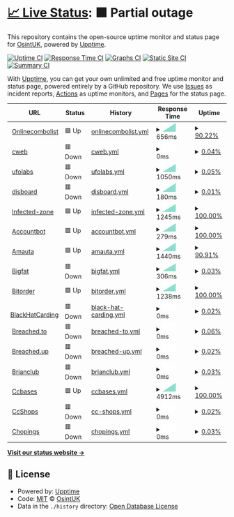 # [📈 Live Status](https://OsintUK.github.io/Up-or-Down): <!--live status--> **🟧 Partial outage**

This repository contains the open-source uptime monitor and status page for [OsintUK](https://OsintUK.github.io/Up-or-Down), powered by [Upptime](https://github.com/upptime/upptime).

[![Uptime CI](https://github.com/OsintUK/Up-or-Down/workflows/Uptime%20CI/badge.svg)](https://github.com/OsintUK/Up-or-Down/actions?query=workflow%3A%22Uptime+CI%22)
[![Response Time CI](https://github.com/OsintUK/Up-or-Down/workflows/Response%20Time%20CI/badge.svg)](https://github.com/OsintUK/Up-or-Down/actions?query=workflow%3A%22Response+Time+CI%22)
[![Graphs CI](https://github.com/OsintUK/Up-or-Down/workflows/Graphs%20CI/badge.svg)](https://github.com/OsintUK/Up-or-Down/actions?query=workflow%3A%22Graphs+CI%22)
[![Static Site CI](https://github.com/OsintUK/Up-or-Down/workflows/Static%20Site%20CI/badge.svg)](https://github.com/OsintUK/Up-or-Down/actions?query=workflow%3A%22Static+Site+CI%22)
[![Summary CI](https://github.com/OsintUK/Up-or-Down/workflows/Summary%20CI/badge.svg)](https://github.com/OsintUK/Up-or-Down/actions?query=workflow%3A%22Summary+CI%22)

With [Upptime](https://upptime.js.org), you can get your own unlimited and free uptime monitor and status page, powered entirely by a GitHub repository. We use [Issues](https://github.com/OsintUK/Up-or-Down/issues) as incident reports, [Actions](https://github.com/OsintUK/Up-or-Down/actions) as uptime monitors, and [Pages](https://OsintUK.github.io/Up-or-Down) for the status page.

<!--start: status pages-->
<!-- This summary is generated by Upptime (https://github.com/upptime/upptime) -->
<!-- Do not edit this manually, your changes will be overwritten -->
<!-- prettier-ignore -->
| URL | Status | History | Response Time | Uptime |
| --- | ------ | ------- | ------------- | ------ |
| <img alt="" src="https://icons.duckduckgo.com/ip3/null.ico" height="13"> [Onlinecombolist](onlinecombilist.blogsport.com) | 🟩 Up | [onlinecombolist.yml](https://github.com/OsintUK/Up-or-Down/commits/HEAD/history/onlinecombolist.yml) | <details><summary><img alt="Response time graph" src="./graphs/onlinecombolist/response-time-week.png" height="20"> 656ms</summary><br><a href="https://OsintUK.github.io/Up-or-Down/history/onlinecombolist"><img alt="Response time 656" src="https://img.shields.io/endpoint?url=https%3A%2F%2Fraw.githubusercontent.com%2FOsintUK%2FUp-or-Down%2FHEAD%2Fapi%2Fonlinecombolist%2Fresponse-time.json"></a><br><a href="https://OsintUK.github.io/Up-or-Down/history/onlinecombolist"><img alt="24-hour response time 656" src="https://img.shields.io/endpoint?url=https%3A%2F%2Fraw.githubusercontent.com%2FOsintUK%2FUp-or-Down%2FHEAD%2Fapi%2Fonlinecombolist%2Fresponse-time-day.json"></a><br><a href="https://OsintUK.github.io/Up-or-Down/history/onlinecombolist"><img alt="7-day response time 656" src="https://img.shields.io/endpoint?url=https%3A%2F%2Fraw.githubusercontent.com%2FOsintUK%2FUp-or-Down%2FHEAD%2Fapi%2Fonlinecombolist%2Fresponse-time-week.json"></a><br><a href="https://OsintUK.github.io/Up-or-Down/history/onlinecombolist"><img alt="30-day response time 656" src="https://img.shields.io/endpoint?url=https%3A%2F%2Fraw.githubusercontent.com%2FOsintUK%2FUp-or-Down%2FHEAD%2Fapi%2Fonlinecombolist%2Fresponse-time-month.json"></a><br><a href="https://OsintUK.github.io/Up-or-Down/history/onlinecombolist"><img alt="1-year response time 656" src="https://img.shields.io/endpoint?url=https%3A%2F%2Fraw.githubusercontent.com%2FOsintUK%2FUp-or-Down%2FHEAD%2Fapi%2Fonlinecombolist%2Fresponse-time-year.json"></a></details> | <details><summary><a href="https://OsintUK.github.io/Up-or-Down/history/onlinecombolist">90.22%</a></summary><a href="https://OsintUK.github.io/Up-or-Down/history/onlinecombolist"><img alt="All-time uptime 90.22%" src="https://img.shields.io/endpoint?url=https%3A%2F%2Fraw.githubusercontent.com%2FOsintUK%2FUp-or-Down%2FHEAD%2Fapi%2Fonlinecombolist%2Fuptime.json"></a><br><a href="https://OsintUK.github.io/Up-or-Down/history/onlinecombolist"><img alt="24-hour uptime 90.22%" src="https://img.shields.io/endpoint?url=https%3A%2F%2Fraw.githubusercontent.com%2FOsintUK%2FUp-or-Down%2FHEAD%2Fapi%2Fonlinecombolist%2Fuptime-day.json"></a><br><a href="https://OsintUK.github.io/Up-or-Down/history/onlinecombolist"><img alt="7-day uptime 90.22%" src="https://img.shields.io/endpoint?url=https%3A%2F%2Fraw.githubusercontent.com%2FOsintUK%2FUp-or-Down%2FHEAD%2Fapi%2Fonlinecombolist%2Fuptime-week.json"></a><br><a href="https://OsintUK.github.io/Up-or-Down/history/onlinecombolist"><img alt="30-day uptime 90.22%" src="https://img.shields.io/endpoint?url=https%3A%2F%2Fraw.githubusercontent.com%2FOsintUK%2FUp-or-Down%2FHEAD%2Fapi%2Fonlinecombolist%2Fuptime-month.json"></a><br><a href="https://OsintUK.github.io/Up-or-Down/history/onlinecombolist"><img alt="1-year uptime 90.22%" src="https://img.shields.io/endpoint?url=https%3A%2F%2Fraw.githubusercontent.com%2FOsintUK%2FUp-or-Down%2FHEAD%2Fapi%2Fonlinecombolist%2Fuptime-year.json"></a></details>
| <img alt="" src="https://icons.duckduckgo.com/ip3/null.ico" height="13"> [cweb](cweb.ws) | 🟥 Down | [cweb.yml](https://github.com/OsintUK/Up-or-Down/commits/HEAD/history/cweb.yml) | <details><summary><img alt="Response time graph" src="./graphs/cweb/response-time-week.png" height="20"> 0ms</summary><br><a href="https://OsintUK.github.io/Up-or-Down/history/cweb"><img alt="Response time 0" src="https://img.shields.io/endpoint?url=https%3A%2F%2Fraw.githubusercontent.com%2FOsintUK%2FUp-or-Down%2FHEAD%2Fapi%2Fcweb%2Fresponse-time.json"></a><br><a href="https://OsintUK.github.io/Up-or-Down/history/cweb"><img alt="24-hour response time 0" src="https://img.shields.io/endpoint?url=https%3A%2F%2Fraw.githubusercontent.com%2FOsintUK%2FUp-or-Down%2FHEAD%2Fapi%2Fcweb%2Fresponse-time-day.json"></a><br><a href="https://OsintUK.github.io/Up-or-Down/history/cweb"><img alt="7-day response time 0" src="https://img.shields.io/endpoint?url=https%3A%2F%2Fraw.githubusercontent.com%2FOsintUK%2FUp-or-Down%2FHEAD%2Fapi%2Fcweb%2Fresponse-time-week.json"></a><br><a href="https://OsintUK.github.io/Up-or-Down/history/cweb"><img alt="30-day response time 0" src="https://img.shields.io/endpoint?url=https%3A%2F%2Fraw.githubusercontent.com%2FOsintUK%2FUp-or-Down%2FHEAD%2Fapi%2Fcweb%2Fresponse-time-month.json"></a><br><a href="https://OsintUK.github.io/Up-or-Down/history/cweb"><img alt="1-year response time 0" src="https://img.shields.io/endpoint?url=https%3A%2F%2Fraw.githubusercontent.com%2FOsintUK%2FUp-or-Down%2FHEAD%2Fapi%2Fcweb%2Fresponse-time-year.json"></a></details> | <details><summary><a href="https://OsintUK.github.io/Up-or-Down/history/cweb">0.04%</a></summary><a href="https://OsintUK.github.io/Up-or-Down/history/cweb"><img alt="All-time uptime 0.04%" src="https://img.shields.io/endpoint?url=https%3A%2F%2Fraw.githubusercontent.com%2FOsintUK%2FUp-or-Down%2FHEAD%2Fapi%2Fcweb%2Fuptime.json"></a><br><a href="https://OsintUK.github.io/Up-or-Down/history/cweb"><img alt="24-hour uptime 0.04%" src="https://img.shields.io/endpoint?url=https%3A%2F%2Fraw.githubusercontent.com%2FOsintUK%2FUp-or-Down%2FHEAD%2Fapi%2Fcweb%2Fuptime-day.json"></a><br><a href="https://OsintUK.github.io/Up-or-Down/history/cweb"><img alt="7-day uptime 0.04%" src="https://img.shields.io/endpoint?url=https%3A%2F%2Fraw.githubusercontent.com%2FOsintUK%2FUp-or-Down%2FHEAD%2Fapi%2Fcweb%2Fuptime-week.json"></a><br><a href="https://OsintUK.github.io/Up-or-Down/history/cweb"><img alt="30-day uptime 0.04%" src="https://img.shields.io/endpoint?url=https%3A%2F%2Fraw.githubusercontent.com%2FOsintUK%2FUp-or-Down%2FHEAD%2Fapi%2Fcweb%2Fuptime-month.json"></a><br><a href="https://OsintUK.github.io/Up-or-Down/history/cweb"><img alt="1-year uptime 0.04%" src="https://img.shields.io/endpoint?url=https%3A%2F%2Fraw.githubusercontent.com%2FOsintUK%2FUp-or-Down%2FHEAD%2Fapi%2Fcweb%2Fuptime-year.json"></a></details>
| <img alt="" src="https://icons.duckduckgo.com/ip3/null.ico" height="13"> [ufolabs](ufolabs.ru) | 🟥 Down | [ufolabs.yml](https://github.com/OsintUK/Up-or-Down/commits/HEAD/history/ufolabs.yml) | <details><summary><img alt="Response time graph" src="./graphs/ufolabs/response-time-week.png" height="20"> 1050ms</summary><br><a href="https://OsintUK.github.io/Up-or-Down/history/ufolabs"><img alt="Response time 1050" src="https://img.shields.io/endpoint?url=https%3A%2F%2Fraw.githubusercontent.com%2FOsintUK%2FUp-or-Down%2FHEAD%2Fapi%2Fufolabs%2Fresponse-time.json"></a><br><a href="https://OsintUK.github.io/Up-or-Down/history/ufolabs"><img alt="24-hour response time 1050" src="https://img.shields.io/endpoint?url=https%3A%2F%2Fraw.githubusercontent.com%2FOsintUK%2FUp-or-Down%2FHEAD%2Fapi%2Fufolabs%2Fresponse-time-day.json"></a><br><a href="https://OsintUK.github.io/Up-or-Down/history/ufolabs"><img alt="7-day response time 1050" src="https://img.shields.io/endpoint?url=https%3A%2F%2Fraw.githubusercontent.com%2FOsintUK%2FUp-or-Down%2FHEAD%2Fapi%2Fufolabs%2Fresponse-time-week.json"></a><br><a href="https://OsintUK.github.io/Up-or-Down/history/ufolabs"><img alt="30-day response time 1050" src="https://img.shields.io/endpoint?url=https%3A%2F%2Fraw.githubusercontent.com%2FOsintUK%2FUp-or-Down%2FHEAD%2Fapi%2Fufolabs%2Fresponse-time-month.json"></a><br><a href="https://OsintUK.github.io/Up-or-Down/history/ufolabs"><img alt="1-year response time 1050" src="https://img.shields.io/endpoint?url=https%3A%2F%2Fraw.githubusercontent.com%2FOsintUK%2FUp-or-Down%2FHEAD%2Fapi%2Fufolabs%2Fresponse-time-year.json"></a></details> | <details><summary><a href="https://OsintUK.github.io/Up-or-Down/history/ufolabs">0.05%</a></summary><a href="https://OsintUK.github.io/Up-or-Down/history/ufolabs"><img alt="All-time uptime 0.05%" src="https://img.shields.io/endpoint?url=https%3A%2F%2Fraw.githubusercontent.com%2FOsintUK%2FUp-or-Down%2FHEAD%2Fapi%2Fufolabs%2Fuptime.json"></a><br><a href="https://OsintUK.github.io/Up-or-Down/history/ufolabs"><img alt="24-hour uptime 0.05%" src="https://img.shields.io/endpoint?url=https%3A%2F%2Fraw.githubusercontent.com%2FOsintUK%2FUp-or-Down%2FHEAD%2Fapi%2Fufolabs%2Fuptime-day.json"></a><br><a href="https://OsintUK.github.io/Up-or-Down/history/ufolabs"><img alt="7-day uptime 0.05%" src="https://img.shields.io/endpoint?url=https%3A%2F%2Fraw.githubusercontent.com%2FOsintUK%2FUp-or-Down%2FHEAD%2Fapi%2Fufolabs%2Fuptime-week.json"></a><br><a href="https://OsintUK.github.io/Up-or-Down/history/ufolabs"><img alt="30-day uptime 0.05%" src="https://img.shields.io/endpoint?url=https%3A%2F%2Fraw.githubusercontent.com%2FOsintUK%2FUp-or-Down%2FHEAD%2Fapi%2Fufolabs%2Fuptime-month.json"></a><br><a href="https://OsintUK.github.io/Up-or-Down/history/ufolabs"><img alt="1-year uptime 0.05%" src="https://img.shields.io/endpoint?url=https%3A%2F%2Fraw.githubusercontent.com%2FOsintUK%2FUp-or-Down%2FHEAD%2Fapi%2Fufolabs%2Fuptime-year.json"></a></details>
| <img alt="" src="https://icons.duckduckgo.com/ip3/null.ico" height="13"> [disboard](disboard.org) | 🟥 Down | [disboard.yml](https://github.com/OsintUK/Up-or-Down/commits/HEAD/history/disboard.yml) | <details><summary><img alt="Response time graph" src="./graphs/disboard/response-time-week.png" height="20"> 180ms</summary><br><a href="https://OsintUK.github.io/Up-or-Down/history/disboard"><img alt="Response time 180" src="https://img.shields.io/endpoint?url=https%3A%2F%2Fraw.githubusercontent.com%2FOsintUK%2FUp-or-Down%2FHEAD%2Fapi%2Fdisboard%2Fresponse-time.json"></a><br><a href="https://OsintUK.github.io/Up-or-Down/history/disboard"><img alt="24-hour response time 180" src="https://img.shields.io/endpoint?url=https%3A%2F%2Fraw.githubusercontent.com%2FOsintUK%2FUp-or-Down%2FHEAD%2Fapi%2Fdisboard%2Fresponse-time-day.json"></a><br><a href="https://OsintUK.github.io/Up-or-Down/history/disboard"><img alt="7-day response time 180" src="https://img.shields.io/endpoint?url=https%3A%2F%2Fraw.githubusercontent.com%2FOsintUK%2FUp-or-Down%2FHEAD%2Fapi%2Fdisboard%2Fresponse-time-week.json"></a><br><a href="https://OsintUK.github.io/Up-or-Down/history/disboard"><img alt="30-day response time 180" src="https://img.shields.io/endpoint?url=https%3A%2F%2Fraw.githubusercontent.com%2FOsintUK%2FUp-or-Down%2FHEAD%2Fapi%2Fdisboard%2Fresponse-time-month.json"></a><br><a href="https://OsintUK.github.io/Up-or-Down/history/disboard"><img alt="1-year response time 180" src="https://img.shields.io/endpoint?url=https%3A%2F%2Fraw.githubusercontent.com%2FOsintUK%2FUp-or-Down%2FHEAD%2Fapi%2Fdisboard%2Fresponse-time-year.json"></a></details> | <details><summary><a href="https://OsintUK.github.io/Up-or-Down/history/disboard">0.01%</a></summary><a href="https://OsintUK.github.io/Up-or-Down/history/disboard"><img alt="All-time uptime 0.01%" src="https://img.shields.io/endpoint?url=https%3A%2F%2Fraw.githubusercontent.com%2FOsintUK%2FUp-or-Down%2FHEAD%2Fapi%2Fdisboard%2Fuptime.json"></a><br><a href="https://OsintUK.github.io/Up-or-Down/history/disboard"><img alt="24-hour uptime 0.01%" src="https://img.shields.io/endpoint?url=https%3A%2F%2Fraw.githubusercontent.com%2FOsintUK%2FUp-or-Down%2FHEAD%2Fapi%2Fdisboard%2Fuptime-day.json"></a><br><a href="https://OsintUK.github.io/Up-or-Down/history/disboard"><img alt="7-day uptime 0.01%" src="https://img.shields.io/endpoint?url=https%3A%2F%2Fraw.githubusercontent.com%2FOsintUK%2FUp-or-Down%2FHEAD%2Fapi%2Fdisboard%2Fuptime-week.json"></a><br><a href="https://OsintUK.github.io/Up-or-Down/history/disboard"><img alt="30-day uptime 0.01%" src="https://img.shields.io/endpoint?url=https%3A%2F%2Fraw.githubusercontent.com%2FOsintUK%2FUp-or-Down%2FHEAD%2Fapi%2Fdisboard%2Fuptime-month.json"></a><br><a href="https://OsintUK.github.io/Up-or-Down/history/disboard"><img alt="1-year uptime 0.01%" src="https://img.shields.io/endpoint?url=https%3A%2F%2Fraw.githubusercontent.com%2FOsintUK%2FUp-or-Down%2FHEAD%2Fapi%2Fdisboard%2Fuptime-year.json"></a></details>
| <img alt="" src="https://icons.duckduckgo.com/ip3/null.ico" height="13"> [Infected-zone](infected-zone.com) | 🟩 Up | [infected-zone.yml](https://github.com/OsintUK/Up-or-Down/commits/HEAD/history/infected-zone.yml) | <details><summary><img alt="Response time graph" src="./graphs/infected-zone/response-time-week.png" height="20"> 1245ms</summary><br><a href="https://OsintUK.github.io/Up-or-Down/history/infected-zone"><img alt="Response time 1245" src="https://img.shields.io/endpoint?url=https%3A%2F%2Fraw.githubusercontent.com%2FOsintUK%2FUp-or-Down%2FHEAD%2Fapi%2Finfected-zone%2Fresponse-time.json"></a><br><a href="https://OsintUK.github.io/Up-or-Down/history/infected-zone"><img alt="24-hour response time 1245" src="https://img.shields.io/endpoint?url=https%3A%2F%2Fraw.githubusercontent.com%2FOsintUK%2FUp-or-Down%2FHEAD%2Fapi%2Finfected-zone%2Fresponse-time-day.json"></a><br><a href="https://OsintUK.github.io/Up-or-Down/history/infected-zone"><img alt="7-day response time 1245" src="https://img.shields.io/endpoint?url=https%3A%2F%2Fraw.githubusercontent.com%2FOsintUK%2FUp-or-Down%2FHEAD%2Fapi%2Finfected-zone%2Fresponse-time-week.json"></a><br><a href="https://OsintUK.github.io/Up-or-Down/history/infected-zone"><img alt="30-day response time 1245" src="https://img.shields.io/endpoint?url=https%3A%2F%2Fraw.githubusercontent.com%2FOsintUK%2FUp-or-Down%2FHEAD%2Fapi%2Finfected-zone%2Fresponse-time-month.json"></a><br><a href="https://OsintUK.github.io/Up-or-Down/history/infected-zone"><img alt="1-year response time 1245" src="https://img.shields.io/endpoint?url=https%3A%2F%2Fraw.githubusercontent.com%2FOsintUK%2FUp-or-Down%2FHEAD%2Fapi%2Finfected-zone%2Fresponse-time-year.json"></a></details> | <details><summary><a href="https://OsintUK.github.io/Up-or-Down/history/infected-zone">100.00%</a></summary><a href="https://OsintUK.github.io/Up-or-Down/history/infected-zone"><img alt="All-time uptime 100.00%" src="https://img.shields.io/endpoint?url=https%3A%2F%2Fraw.githubusercontent.com%2FOsintUK%2FUp-or-Down%2FHEAD%2Fapi%2Finfected-zone%2Fuptime.json"></a><br><a href="https://OsintUK.github.io/Up-or-Down/history/infected-zone"><img alt="24-hour uptime 100.00%" src="https://img.shields.io/endpoint?url=https%3A%2F%2Fraw.githubusercontent.com%2FOsintUK%2FUp-or-Down%2FHEAD%2Fapi%2Finfected-zone%2Fuptime-day.json"></a><br><a href="https://OsintUK.github.io/Up-or-Down/history/infected-zone"><img alt="7-day uptime 100.00%" src="https://img.shields.io/endpoint?url=https%3A%2F%2Fraw.githubusercontent.com%2FOsintUK%2FUp-or-Down%2FHEAD%2Fapi%2Finfected-zone%2Fuptime-week.json"></a><br><a href="https://OsintUK.github.io/Up-or-Down/history/infected-zone"><img alt="30-day uptime 100.00%" src="https://img.shields.io/endpoint?url=https%3A%2F%2Fraw.githubusercontent.com%2FOsintUK%2FUp-or-Down%2FHEAD%2Fapi%2Finfected-zone%2Fuptime-month.json"></a><br><a href="https://OsintUK.github.io/Up-or-Down/history/infected-zone"><img alt="1-year uptime 100.00%" src="https://img.shields.io/endpoint?url=https%3A%2F%2Fraw.githubusercontent.com%2FOsintUK%2FUp-or-Down%2FHEAD%2Fapi%2Finfected-zone%2Fuptime-year.json"></a></details>
| <img alt="" src="https://icons.duckduckgo.com/ip3/null.ico" height="13"> [Accountbot](accountbot.io) | 🟩 Up | [accountbot.yml](https://github.com/OsintUK/Up-or-Down/commits/HEAD/history/accountbot.yml) | <details><summary><img alt="Response time graph" src="./graphs/accountbot/response-time-week.png" height="20"> 279ms</summary><br><a href="https://OsintUK.github.io/Up-or-Down/history/accountbot"><img alt="Response time 279" src="https://img.shields.io/endpoint?url=https%3A%2F%2Fraw.githubusercontent.com%2FOsintUK%2FUp-or-Down%2FHEAD%2Fapi%2Faccountbot%2Fresponse-time.json"></a><br><a href="https://OsintUK.github.io/Up-or-Down/history/accountbot"><img alt="24-hour response time 279" src="https://img.shields.io/endpoint?url=https%3A%2F%2Fraw.githubusercontent.com%2FOsintUK%2FUp-or-Down%2FHEAD%2Fapi%2Faccountbot%2Fresponse-time-day.json"></a><br><a href="https://OsintUK.github.io/Up-or-Down/history/accountbot"><img alt="7-day response time 279" src="https://img.shields.io/endpoint?url=https%3A%2F%2Fraw.githubusercontent.com%2FOsintUK%2FUp-or-Down%2FHEAD%2Fapi%2Faccountbot%2Fresponse-time-week.json"></a><br><a href="https://OsintUK.github.io/Up-or-Down/history/accountbot"><img alt="30-day response time 279" src="https://img.shields.io/endpoint?url=https%3A%2F%2Fraw.githubusercontent.com%2FOsintUK%2FUp-or-Down%2FHEAD%2Fapi%2Faccountbot%2Fresponse-time-month.json"></a><br><a href="https://OsintUK.github.io/Up-or-Down/history/accountbot"><img alt="1-year response time 279" src="https://img.shields.io/endpoint?url=https%3A%2F%2Fraw.githubusercontent.com%2FOsintUK%2FUp-or-Down%2FHEAD%2Fapi%2Faccountbot%2Fresponse-time-year.json"></a></details> | <details><summary><a href="https://OsintUK.github.io/Up-or-Down/history/accountbot">100.00%</a></summary><a href="https://OsintUK.github.io/Up-or-Down/history/accountbot"><img alt="All-time uptime 100.00%" src="https://img.shields.io/endpoint?url=https%3A%2F%2Fraw.githubusercontent.com%2FOsintUK%2FUp-or-Down%2FHEAD%2Fapi%2Faccountbot%2Fuptime.json"></a><br><a href="https://OsintUK.github.io/Up-or-Down/history/accountbot"><img alt="24-hour uptime 100.00%" src="https://img.shields.io/endpoint?url=https%3A%2F%2Fraw.githubusercontent.com%2FOsintUK%2FUp-or-Down%2FHEAD%2Fapi%2Faccountbot%2Fuptime-day.json"></a><br><a href="https://OsintUK.github.io/Up-or-Down/history/accountbot"><img alt="7-day uptime 100.00%" src="https://img.shields.io/endpoint?url=https%3A%2F%2Fraw.githubusercontent.com%2FOsintUK%2FUp-or-Down%2FHEAD%2Fapi%2Faccountbot%2Fuptime-week.json"></a><br><a href="https://OsintUK.github.io/Up-or-Down/history/accountbot"><img alt="30-day uptime 100.00%" src="https://img.shields.io/endpoint?url=https%3A%2F%2Fraw.githubusercontent.com%2FOsintUK%2FUp-or-Down%2FHEAD%2Fapi%2Faccountbot%2Fuptime-month.json"></a><br><a href="https://OsintUK.github.io/Up-or-Down/history/accountbot"><img alt="1-year uptime 100.00%" src="https://img.shields.io/endpoint?url=https%3A%2F%2Fraw.githubusercontent.com%2FOsintUK%2FUp-or-Down%2FHEAD%2Fapi%2Faccountbot%2Fuptime-year.json"></a></details>
| <img alt="" src="https://icons.duckduckgo.com/ip3/null.ico" height="13"> [Amauta](amauta.cc) | 🟩 Up | [amauta.yml](https://github.com/OsintUK/Up-or-Down/commits/HEAD/history/amauta.yml) | <details><summary><img alt="Response time graph" src="./graphs/amauta/response-time-week.png" height="20"> 1440ms</summary><br><a href="https://OsintUK.github.io/Up-or-Down/history/amauta"><img alt="Response time 1440" src="https://img.shields.io/endpoint?url=https%3A%2F%2Fraw.githubusercontent.com%2FOsintUK%2FUp-or-Down%2FHEAD%2Fapi%2Famauta%2Fresponse-time.json"></a><br><a href="https://OsintUK.github.io/Up-or-Down/history/amauta"><img alt="24-hour response time 1440" src="https://img.shields.io/endpoint?url=https%3A%2F%2Fraw.githubusercontent.com%2FOsintUK%2FUp-or-Down%2FHEAD%2Fapi%2Famauta%2Fresponse-time-day.json"></a><br><a href="https://OsintUK.github.io/Up-or-Down/history/amauta"><img alt="7-day response time 1440" src="https://img.shields.io/endpoint?url=https%3A%2F%2Fraw.githubusercontent.com%2FOsintUK%2FUp-or-Down%2FHEAD%2Fapi%2Famauta%2Fresponse-time-week.json"></a><br><a href="https://OsintUK.github.io/Up-or-Down/history/amauta"><img alt="30-day response time 1440" src="https://img.shields.io/endpoint?url=https%3A%2F%2Fraw.githubusercontent.com%2FOsintUK%2FUp-or-Down%2FHEAD%2Fapi%2Famauta%2Fresponse-time-month.json"></a><br><a href="https://OsintUK.github.io/Up-or-Down/history/amauta"><img alt="1-year response time 1440" src="https://img.shields.io/endpoint?url=https%3A%2F%2Fraw.githubusercontent.com%2FOsintUK%2FUp-or-Down%2FHEAD%2Fapi%2Famauta%2Fresponse-time-year.json"></a></details> | <details><summary><a href="https://OsintUK.github.io/Up-or-Down/history/amauta">90.91%</a></summary><a href="https://OsintUK.github.io/Up-or-Down/history/amauta"><img alt="All-time uptime 90.91%" src="https://img.shields.io/endpoint?url=https%3A%2F%2Fraw.githubusercontent.com%2FOsintUK%2FUp-or-Down%2FHEAD%2Fapi%2Famauta%2Fuptime.json"></a><br><a href="https://OsintUK.github.io/Up-or-Down/history/amauta"><img alt="24-hour uptime 90.91%" src="https://img.shields.io/endpoint?url=https%3A%2F%2Fraw.githubusercontent.com%2FOsintUK%2FUp-or-Down%2FHEAD%2Fapi%2Famauta%2Fuptime-day.json"></a><br><a href="https://OsintUK.github.io/Up-or-Down/history/amauta"><img alt="7-day uptime 90.91%" src="https://img.shields.io/endpoint?url=https%3A%2F%2Fraw.githubusercontent.com%2FOsintUK%2FUp-or-Down%2FHEAD%2Fapi%2Famauta%2Fuptime-week.json"></a><br><a href="https://OsintUK.github.io/Up-or-Down/history/amauta"><img alt="30-day uptime 90.91%" src="https://img.shields.io/endpoint?url=https%3A%2F%2Fraw.githubusercontent.com%2FOsintUK%2FUp-or-Down%2FHEAD%2Fapi%2Famauta%2Fuptime-month.json"></a><br><a href="https://OsintUK.github.io/Up-or-Down/history/amauta"><img alt="1-year uptime 90.91%" src="https://img.shields.io/endpoint?url=https%3A%2F%2Fraw.githubusercontent.com%2FOsintUK%2FUp-or-Down%2FHEAD%2Fapi%2Famauta%2Fuptime-year.json"></a></details>
| <img alt="" src="https://icons.duckduckgo.com/ip3/null.ico" height="13"> [Bigfat](bigfat.cc) | 🟥 Down | [bigfat.yml](https://github.com/OsintUK/Up-or-Down/commits/HEAD/history/bigfat.yml) | <details><summary><img alt="Response time graph" src="./graphs/bigfat/response-time-week.png" height="20"> 306ms</summary><br><a href="https://OsintUK.github.io/Up-or-Down/history/bigfat"><img alt="Response time 306" src="https://img.shields.io/endpoint?url=https%3A%2F%2Fraw.githubusercontent.com%2FOsintUK%2FUp-or-Down%2FHEAD%2Fapi%2Fbigfat%2Fresponse-time.json"></a><br><a href="https://OsintUK.github.io/Up-or-Down/history/bigfat"><img alt="24-hour response time 306" src="https://img.shields.io/endpoint?url=https%3A%2F%2Fraw.githubusercontent.com%2FOsintUK%2FUp-or-Down%2FHEAD%2Fapi%2Fbigfat%2Fresponse-time-day.json"></a><br><a href="https://OsintUK.github.io/Up-or-Down/history/bigfat"><img alt="7-day response time 306" src="https://img.shields.io/endpoint?url=https%3A%2F%2Fraw.githubusercontent.com%2FOsintUK%2FUp-or-Down%2FHEAD%2Fapi%2Fbigfat%2Fresponse-time-week.json"></a><br><a href="https://OsintUK.github.io/Up-or-Down/history/bigfat"><img alt="30-day response time 306" src="https://img.shields.io/endpoint?url=https%3A%2F%2Fraw.githubusercontent.com%2FOsintUK%2FUp-or-Down%2FHEAD%2Fapi%2Fbigfat%2Fresponse-time-month.json"></a><br><a href="https://OsintUK.github.io/Up-or-Down/history/bigfat"><img alt="1-year response time 306" src="https://img.shields.io/endpoint?url=https%3A%2F%2Fraw.githubusercontent.com%2FOsintUK%2FUp-or-Down%2FHEAD%2Fapi%2Fbigfat%2Fresponse-time-year.json"></a></details> | <details><summary><a href="https://OsintUK.github.io/Up-or-Down/history/bigfat">0.03%</a></summary><a href="https://OsintUK.github.io/Up-or-Down/history/bigfat"><img alt="All-time uptime 0.03%" src="https://img.shields.io/endpoint?url=https%3A%2F%2Fraw.githubusercontent.com%2FOsintUK%2FUp-or-Down%2FHEAD%2Fapi%2Fbigfat%2Fuptime.json"></a><br><a href="https://OsintUK.github.io/Up-or-Down/history/bigfat"><img alt="24-hour uptime 0.03%" src="https://img.shields.io/endpoint?url=https%3A%2F%2Fraw.githubusercontent.com%2FOsintUK%2FUp-or-Down%2FHEAD%2Fapi%2Fbigfat%2Fuptime-day.json"></a><br><a href="https://OsintUK.github.io/Up-or-Down/history/bigfat"><img alt="7-day uptime 0.03%" src="https://img.shields.io/endpoint?url=https%3A%2F%2Fraw.githubusercontent.com%2FOsintUK%2FUp-or-Down%2FHEAD%2Fapi%2Fbigfat%2Fuptime-week.json"></a><br><a href="https://OsintUK.github.io/Up-or-Down/history/bigfat"><img alt="30-day uptime 0.03%" src="https://img.shields.io/endpoint?url=https%3A%2F%2Fraw.githubusercontent.com%2FOsintUK%2FUp-or-Down%2FHEAD%2Fapi%2Fbigfat%2Fuptime-month.json"></a><br><a href="https://OsintUK.github.io/Up-or-Down/history/bigfat"><img alt="1-year uptime 0.03%" src="https://img.shields.io/endpoint?url=https%3A%2F%2Fraw.githubusercontent.com%2FOsintUK%2FUp-or-Down%2FHEAD%2Fapi%2Fbigfat%2Fuptime-year.json"></a></details>
| <img alt="" src="https://icons.duckduckgo.com/ip3/null.ico" height="13"> [Bitorder](Bitorder.ru) | 🟩 Up | [bitorder.yml](https://github.com/OsintUK/Up-or-Down/commits/HEAD/history/bitorder.yml) | <details><summary><img alt="Response time graph" src="./graphs/bitorder/response-time-week.png" height="20"> 1238ms</summary><br><a href="https://OsintUK.github.io/Up-or-Down/history/bitorder"><img alt="Response time 1238" src="https://img.shields.io/endpoint?url=https%3A%2F%2Fraw.githubusercontent.com%2FOsintUK%2FUp-or-Down%2FHEAD%2Fapi%2Fbitorder%2Fresponse-time.json"></a><br><a href="https://OsintUK.github.io/Up-or-Down/history/bitorder"><img alt="24-hour response time 1238" src="https://img.shields.io/endpoint?url=https%3A%2F%2Fraw.githubusercontent.com%2FOsintUK%2FUp-or-Down%2FHEAD%2Fapi%2Fbitorder%2Fresponse-time-day.json"></a><br><a href="https://OsintUK.github.io/Up-or-Down/history/bitorder"><img alt="7-day response time 1238" src="https://img.shields.io/endpoint?url=https%3A%2F%2Fraw.githubusercontent.com%2FOsintUK%2FUp-or-Down%2FHEAD%2Fapi%2Fbitorder%2Fresponse-time-week.json"></a><br><a href="https://OsintUK.github.io/Up-or-Down/history/bitorder"><img alt="30-day response time 1238" src="https://img.shields.io/endpoint?url=https%3A%2F%2Fraw.githubusercontent.com%2FOsintUK%2FUp-or-Down%2FHEAD%2Fapi%2Fbitorder%2Fresponse-time-month.json"></a><br><a href="https://OsintUK.github.io/Up-or-Down/history/bitorder"><img alt="1-year response time 1238" src="https://img.shields.io/endpoint?url=https%3A%2F%2Fraw.githubusercontent.com%2FOsintUK%2FUp-or-Down%2FHEAD%2Fapi%2Fbitorder%2Fresponse-time-year.json"></a></details> | <details><summary><a href="https://OsintUK.github.io/Up-or-Down/history/bitorder">100.00%</a></summary><a href="https://OsintUK.github.io/Up-or-Down/history/bitorder"><img alt="All-time uptime 100.00%" src="https://img.shields.io/endpoint?url=https%3A%2F%2Fraw.githubusercontent.com%2FOsintUK%2FUp-or-Down%2FHEAD%2Fapi%2Fbitorder%2Fuptime.json"></a><br><a href="https://OsintUK.github.io/Up-or-Down/history/bitorder"><img alt="24-hour uptime 100.00%" src="https://img.shields.io/endpoint?url=https%3A%2F%2Fraw.githubusercontent.com%2FOsintUK%2FUp-or-Down%2FHEAD%2Fapi%2Fbitorder%2Fuptime-day.json"></a><br><a href="https://OsintUK.github.io/Up-or-Down/history/bitorder"><img alt="7-day uptime 100.00%" src="https://img.shields.io/endpoint?url=https%3A%2F%2Fraw.githubusercontent.com%2FOsintUK%2FUp-or-Down%2FHEAD%2Fapi%2Fbitorder%2Fuptime-week.json"></a><br><a href="https://OsintUK.github.io/Up-or-Down/history/bitorder"><img alt="30-day uptime 100.00%" src="https://img.shields.io/endpoint?url=https%3A%2F%2Fraw.githubusercontent.com%2FOsintUK%2FUp-or-Down%2FHEAD%2Fapi%2Fbitorder%2Fuptime-month.json"></a><br><a href="https://OsintUK.github.io/Up-or-Down/history/bitorder"><img alt="1-year uptime 100.00%" src="https://img.shields.io/endpoint?url=https%3A%2F%2Fraw.githubusercontent.com%2FOsintUK%2FUp-or-Down%2FHEAD%2Fapi%2Fbitorder%2Fuptime-year.json"></a></details>
| <img alt="" src="https://icons.duckduckgo.com/ip3/null.ico" height="13"> [BlackHatCarding](blackhatcarding.is) | 🟥 Down | [black-hat-carding.yml](https://github.com/OsintUK/Up-or-Down/commits/HEAD/history/black-hat-carding.yml) | <details><summary><img alt="Response time graph" src="./graphs/black-hat-carding/response-time-week.png" height="20"> 0ms</summary><br><a href="https://OsintUK.github.io/Up-or-Down/history/black-hat-carding"><img alt="Response time 0" src="https://img.shields.io/endpoint?url=https%3A%2F%2Fraw.githubusercontent.com%2FOsintUK%2FUp-or-Down%2FHEAD%2Fapi%2Fblack-hat-carding%2Fresponse-time.json"></a><br><a href="https://OsintUK.github.io/Up-or-Down/history/black-hat-carding"><img alt="24-hour response time 0" src="https://img.shields.io/endpoint?url=https%3A%2F%2Fraw.githubusercontent.com%2FOsintUK%2FUp-or-Down%2FHEAD%2Fapi%2Fblack-hat-carding%2Fresponse-time-day.json"></a><br><a href="https://OsintUK.github.io/Up-or-Down/history/black-hat-carding"><img alt="7-day response time 0" src="https://img.shields.io/endpoint?url=https%3A%2F%2Fraw.githubusercontent.com%2FOsintUK%2FUp-or-Down%2FHEAD%2Fapi%2Fblack-hat-carding%2Fresponse-time-week.json"></a><br><a href="https://OsintUK.github.io/Up-or-Down/history/black-hat-carding"><img alt="30-day response time 0" src="https://img.shields.io/endpoint?url=https%3A%2F%2Fraw.githubusercontent.com%2FOsintUK%2FUp-or-Down%2FHEAD%2Fapi%2Fblack-hat-carding%2Fresponse-time-month.json"></a><br><a href="https://OsintUK.github.io/Up-or-Down/history/black-hat-carding"><img alt="1-year response time 0" src="https://img.shields.io/endpoint?url=https%3A%2F%2Fraw.githubusercontent.com%2FOsintUK%2FUp-or-Down%2FHEAD%2Fapi%2Fblack-hat-carding%2Fresponse-time-year.json"></a></details> | <details><summary><a href="https://OsintUK.github.io/Up-or-Down/history/black-hat-carding">0.02%</a></summary><a href="https://OsintUK.github.io/Up-or-Down/history/black-hat-carding"><img alt="All-time uptime 0.02%" src="https://img.shields.io/endpoint?url=https%3A%2F%2Fraw.githubusercontent.com%2FOsintUK%2FUp-or-Down%2FHEAD%2Fapi%2Fblack-hat-carding%2Fuptime.json"></a><br><a href="https://OsintUK.github.io/Up-or-Down/history/black-hat-carding"><img alt="24-hour uptime 0.02%" src="https://img.shields.io/endpoint?url=https%3A%2F%2Fraw.githubusercontent.com%2FOsintUK%2FUp-or-Down%2FHEAD%2Fapi%2Fblack-hat-carding%2Fuptime-day.json"></a><br><a href="https://OsintUK.github.io/Up-or-Down/history/black-hat-carding"><img alt="7-day uptime 0.02%" src="https://img.shields.io/endpoint?url=https%3A%2F%2Fraw.githubusercontent.com%2FOsintUK%2FUp-or-Down%2FHEAD%2Fapi%2Fblack-hat-carding%2Fuptime-week.json"></a><br><a href="https://OsintUK.github.io/Up-or-Down/history/black-hat-carding"><img alt="30-day uptime 0.02%" src="https://img.shields.io/endpoint?url=https%3A%2F%2Fraw.githubusercontent.com%2FOsintUK%2FUp-or-Down%2FHEAD%2Fapi%2Fblack-hat-carding%2Fuptime-month.json"></a><br><a href="https://OsintUK.github.io/Up-or-Down/history/black-hat-carding"><img alt="1-year uptime 0.02%" src="https://img.shields.io/endpoint?url=https%3A%2F%2Fraw.githubusercontent.com%2FOsintUK%2FUp-or-Down%2FHEAD%2Fapi%2Fblack-hat-carding%2Fuptime-year.json"></a></details>
| <img alt="" src="https://icons.duckduckgo.com/ip3/null.ico" height="13"> [Breached.to](Breached.to) | 🟥 Down | [breached-to.yml](https://github.com/OsintUK/Up-or-Down/commits/HEAD/history/breached-to.yml) | <details><summary><img alt="Response time graph" src="./graphs/breached-to/response-time-week.png" height="20"> 0ms</summary><br><a href="https://OsintUK.github.io/Up-or-Down/history/breached-to"><img alt="Response time 0" src="https://img.shields.io/endpoint?url=https%3A%2F%2Fraw.githubusercontent.com%2FOsintUK%2FUp-or-Down%2FHEAD%2Fapi%2Fbreached-to%2Fresponse-time.json"></a><br><a href="https://OsintUK.github.io/Up-or-Down/history/breached-to"><img alt="24-hour response time 0" src="https://img.shields.io/endpoint?url=https%3A%2F%2Fraw.githubusercontent.com%2FOsintUK%2FUp-or-Down%2FHEAD%2Fapi%2Fbreached-to%2Fresponse-time-day.json"></a><br><a href="https://OsintUK.github.io/Up-or-Down/history/breached-to"><img alt="7-day response time 0" src="https://img.shields.io/endpoint?url=https%3A%2F%2Fraw.githubusercontent.com%2FOsintUK%2FUp-or-Down%2FHEAD%2Fapi%2Fbreached-to%2Fresponse-time-week.json"></a><br><a href="https://OsintUK.github.io/Up-or-Down/history/breached-to"><img alt="30-day response time 0" src="https://img.shields.io/endpoint?url=https%3A%2F%2Fraw.githubusercontent.com%2FOsintUK%2FUp-or-Down%2FHEAD%2Fapi%2Fbreached-to%2Fresponse-time-month.json"></a><br><a href="https://OsintUK.github.io/Up-or-Down/history/breached-to"><img alt="1-year response time 0" src="https://img.shields.io/endpoint?url=https%3A%2F%2Fraw.githubusercontent.com%2FOsintUK%2FUp-or-Down%2FHEAD%2Fapi%2Fbreached-to%2Fresponse-time-year.json"></a></details> | <details><summary><a href="https://OsintUK.github.io/Up-or-Down/history/breached-to">0.06%</a></summary><a href="https://OsintUK.github.io/Up-or-Down/history/breached-to"><img alt="All-time uptime 0.06%" src="https://img.shields.io/endpoint?url=https%3A%2F%2Fraw.githubusercontent.com%2FOsintUK%2FUp-or-Down%2FHEAD%2Fapi%2Fbreached-to%2Fuptime.json"></a><br><a href="https://OsintUK.github.io/Up-or-Down/history/breached-to"><img alt="24-hour uptime 0.06%" src="https://img.shields.io/endpoint?url=https%3A%2F%2Fraw.githubusercontent.com%2FOsintUK%2FUp-or-Down%2FHEAD%2Fapi%2Fbreached-to%2Fuptime-day.json"></a><br><a href="https://OsintUK.github.io/Up-or-Down/history/breached-to"><img alt="7-day uptime 0.06%" src="https://img.shields.io/endpoint?url=https%3A%2F%2Fraw.githubusercontent.com%2FOsintUK%2FUp-or-Down%2FHEAD%2Fapi%2Fbreached-to%2Fuptime-week.json"></a><br><a href="https://OsintUK.github.io/Up-or-Down/history/breached-to"><img alt="30-day uptime 0.06%" src="https://img.shields.io/endpoint?url=https%3A%2F%2Fraw.githubusercontent.com%2FOsintUK%2FUp-or-Down%2FHEAD%2Fapi%2Fbreached-to%2Fuptime-month.json"></a><br><a href="https://OsintUK.github.io/Up-or-Down/history/breached-to"><img alt="1-year uptime 0.06%" src="https://img.shields.io/endpoint?url=https%3A%2F%2Fraw.githubusercontent.com%2FOsintUK%2FUp-or-Down%2FHEAD%2Fapi%2Fbreached-to%2Fuptime-year.json"></a></details>
| <img alt="" src="https://icons.duckduckgo.com/ip3/null.ico" height="13"> [Breached.up](breached.up) | 🟥 Down | [breached-up.yml](https://github.com/OsintUK/Up-or-Down/commits/HEAD/history/breached-up.yml) | <details><summary><img alt="Response time graph" src="./graphs/breached-up/response-time-week.png" height="20"> 0ms</summary><br><a href="https://OsintUK.github.io/Up-or-Down/history/breached-up"><img alt="Response time 0" src="https://img.shields.io/endpoint?url=https%3A%2F%2Fraw.githubusercontent.com%2FOsintUK%2FUp-or-Down%2FHEAD%2Fapi%2Fbreached-up%2Fresponse-time.json"></a><br><a href="https://OsintUK.github.io/Up-or-Down/history/breached-up"><img alt="24-hour response time 0" src="https://img.shields.io/endpoint?url=https%3A%2F%2Fraw.githubusercontent.com%2FOsintUK%2FUp-or-Down%2FHEAD%2Fapi%2Fbreached-up%2Fresponse-time-day.json"></a><br><a href="https://OsintUK.github.io/Up-or-Down/history/breached-up"><img alt="7-day response time 0" src="https://img.shields.io/endpoint?url=https%3A%2F%2Fraw.githubusercontent.com%2FOsintUK%2FUp-or-Down%2FHEAD%2Fapi%2Fbreached-up%2Fresponse-time-week.json"></a><br><a href="https://OsintUK.github.io/Up-or-Down/history/breached-up"><img alt="30-day response time 0" src="https://img.shields.io/endpoint?url=https%3A%2F%2Fraw.githubusercontent.com%2FOsintUK%2FUp-or-Down%2FHEAD%2Fapi%2Fbreached-up%2Fresponse-time-month.json"></a><br><a href="https://OsintUK.github.io/Up-or-Down/history/breached-up"><img alt="1-year response time 0" src="https://img.shields.io/endpoint?url=https%3A%2F%2Fraw.githubusercontent.com%2FOsintUK%2FUp-or-Down%2FHEAD%2Fapi%2Fbreached-up%2Fresponse-time-year.json"></a></details> | <details><summary><a href="https://OsintUK.github.io/Up-or-Down/history/breached-up">0.02%</a></summary><a href="https://OsintUK.github.io/Up-or-Down/history/breached-up"><img alt="All-time uptime 0.02%" src="https://img.shields.io/endpoint?url=https%3A%2F%2Fraw.githubusercontent.com%2FOsintUK%2FUp-or-Down%2FHEAD%2Fapi%2Fbreached-up%2Fuptime.json"></a><br><a href="https://OsintUK.github.io/Up-or-Down/history/breached-up"><img alt="24-hour uptime 0.02%" src="https://img.shields.io/endpoint?url=https%3A%2F%2Fraw.githubusercontent.com%2FOsintUK%2FUp-or-Down%2FHEAD%2Fapi%2Fbreached-up%2Fuptime-day.json"></a><br><a href="https://OsintUK.github.io/Up-or-Down/history/breached-up"><img alt="7-day uptime 0.02%" src="https://img.shields.io/endpoint?url=https%3A%2F%2Fraw.githubusercontent.com%2FOsintUK%2FUp-or-Down%2FHEAD%2Fapi%2Fbreached-up%2Fuptime-week.json"></a><br><a href="https://OsintUK.github.io/Up-or-Down/history/breached-up"><img alt="30-day uptime 0.02%" src="https://img.shields.io/endpoint?url=https%3A%2F%2Fraw.githubusercontent.com%2FOsintUK%2FUp-or-Down%2FHEAD%2Fapi%2Fbreached-up%2Fuptime-month.json"></a><br><a href="https://OsintUK.github.io/Up-or-Down/history/breached-up"><img alt="1-year uptime 0.02%" src="https://img.shields.io/endpoint?url=https%3A%2F%2Fraw.githubusercontent.com%2FOsintUK%2FUp-or-Down%2FHEAD%2Fapi%2Fbreached-up%2Fuptime-year.json"></a></details>
| <img alt="" src="https://icons.duckduckgo.com/ip3/null.ico" height="13"> [Brianclub](Briansclub.cards) | 🟥 Down | [brianclub.yml](https://github.com/OsintUK/Up-or-Down/commits/HEAD/history/brianclub.yml) | <details><summary><img alt="Response time graph" src="./graphs/brianclub/response-time-week.png" height="20"> 0ms</summary><br><a href="https://OsintUK.github.io/Up-or-Down/history/brianclub"><img alt="Response time 0" src="https://img.shields.io/endpoint?url=https%3A%2F%2Fraw.githubusercontent.com%2FOsintUK%2FUp-or-Down%2FHEAD%2Fapi%2Fbrianclub%2Fresponse-time.json"></a><br><a href="https://OsintUK.github.io/Up-or-Down/history/brianclub"><img alt="24-hour response time 0" src="https://img.shields.io/endpoint?url=https%3A%2F%2Fraw.githubusercontent.com%2FOsintUK%2FUp-or-Down%2FHEAD%2Fapi%2Fbrianclub%2Fresponse-time-day.json"></a><br><a href="https://OsintUK.github.io/Up-or-Down/history/brianclub"><img alt="7-day response time 0" src="https://img.shields.io/endpoint?url=https%3A%2F%2Fraw.githubusercontent.com%2FOsintUK%2FUp-or-Down%2FHEAD%2Fapi%2Fbrianclub%2Fresponse-time-week.json"></a><br><a href="https://OsintUK.github.io/Up-or-Down/history/brianclub"><img alt="30-day response time 0" src="https://img.shields.io/endpoint?url=https%3A%2F%2Fraw.githubusercontent.com%2FOsintUK%2FUp-or-Down%2FHEAD%2Fapi%2Fbrianclub%2Fresponse-time-month.json"></a><br><a href="https://OsintUK.github.io/Up-or-Down/history/brianclub"><img alt="1-year response time 0" src="https://img.shields.io/endpoint?url=https%3A%2F%2Fraw.githubusercontent.com%2FOsintUK%2FUp-or-Down%2FHEAD%2Fapi%2Fbrianclub%2Fresponse-time-year.json"></a></details> | <details><summary><a href="https://OsintUK.github.io/Up-or-Down/history/brianclub">0.03%</a></summary><a href="https://OsintUK.github.io/Up-or-Down/history/brianclub"><img alt="All-time uptime 0.03%" src="https://img.shields.io/endpoint?url=https%3A%2F%2Fraw.githubusercontent.com%2FOsintUK%2FUp-or-Down%2FHEAD%2Fapi%2Fbrianclub%2Fuptime.json"></a><br><a href="https://OsintUK.github.io/Up-or-Down/history/brianclub"><img alt="24-hour uptime 0.03%" src="https://img.shields.io/endpoint?url=https%3A%2F%2Fraw.githubusercontent.com%2FOsintUK%2FUp-or-Down%2FHEAD%2Fapi%2Fbrianclub%2Fuptime-day.json"></a><br><a href="https://OsintUK.github.io/Up-or-Down/history/brianclub"><img alt="7-day uptime 0.03%" src="https://img.shields.io/endpoint?url=https%3A%2F%2Fraw.githubusercontent.com%2FOsintUK%2FUp-or-Down%2FHEAD%2Fapi%2Fbrianclub%2Fuptime-week.json"></a><br><a href="https://OsintUK.github.io/Up-or-Down/history/brianclub"><img alt="30-day uptime 0.03%" src="https://img.shields.io/endpoint?url=https%3A%2F%2Fraw.githubusercontent.com%2FOsintUK%2FUp-or-Down%2FHEAD%2Fapi%2Fbrianclub%2Fuptime-month.json"></a><br><a href="https://OsintUK.github.io/Up-or-Down/history/brianclub"><img alt="1-year uptime 0.03%" src="https://img.shields.io/endpoint?url=https%3A%2F%2Fraw.githubusercontent.com%2FOsintUK%2FUp-or-Down%2FHEAD%2Fapi%2Fbrianclub%2Fuptime-year.json"></a></details>
| <img alt="" src="https://icons.duckduckgo.com/ip3/null.ico" height="13"> [Ccbases](ccbases.ru) | 🟩 Up | [ccbases.yml](https://github.com/OsintUK/Up-or-Down/commits/HEAD/history/ccbases.yml) | <details><summary><img alt="Response time graph" src="./graphs/ccbases/response-time-week.png" height="20"> 4912ms</summary><br><a href="https://OsintUK.github.io/Up-or-Down/history/ccbases"><img alt="Response time 4912" src="https://img.shields.io/endpoint?url=https%3A%2F%2Fraw.githubusercontent.com%2FOsintUK%2FUp-or-Down%2FHEAD%2Fapi%2Fccbases%2Fresponse-time.json"></a><br><a href="https://OsintUK.github.io/Up-or-Down/history/ccbases"><img alt="24-hour response time 4912" src="https://img.shields.io/endpoint?url=https%3A%2F%2Fraw.githubusercontent.com%2FOsintUK%2FUp-or-Down%2FHEAD%2Fapi%2Fccbases%2Fresponse-time-day.json"></a><br><a href="https://OsintUK.github.io/Up-or-Down/history/ccbases"><img alt="7-day response time 4912" src="https://img.shields.io/endpoint?url=https%3A%2F%2Fraw.githubusercontent.com%2FOsintUK%2FUp-or-Down%2FHEAD%2Fapi%2Fccbases%2Fresponse-time-week.json"></a><br><a href="https://OsintUK.github.io/Up-or-Down/history/ccbases"><img alt="30-day response time 4912" src="https://img.shields.io/endpoint?url=https%3A%2F%2Fraw.githubusercontent.com%2FOsintUK%2FUp-or-Down%2FHEAD%2Fapi%2Fccbases%2Fresponse-time-month.json"></a><br><a href="https://OsintUK.github.io/Up-or-Down/history/ccbases"><img alt="1-year response time 4912" src="https://img.shields.io/endpoint?url=https%3A%2F%2Fraw.githubusercontent.com%2FOsintUK%2FUp-or-Down%2FHEAD%2Fapi%2Fccbases%2Fresponse-time-year.json"></a></details> | <details><summary><a href="https://OsintUK.github.io/Up-or-Down/history/ccbases">100.00%</a></summary><a href="https://OsintUK.github.io/Up-or-Down/history/ccbases"><img alt="All-time uptime 100.00%" src="https://img.shields.io/endpoint?url=https%3A%2F%2Fraw.githubusercontent.com%2FOsintUK%2FUp-or-Down%2FHEAD%2Fapi%2Fccbases%2Fuptime.json"></a><br><a href="https://OsintUK.github.io/Up-or-Down/history/ccbases"><img alt="24-hour uptime 100.00%" src="https://img.shields.io/endpoint?url=https%3A%2F%2Fraw.githubusercontent.com%2FOsintUK%2FUp-or-Down%2FHEAD%2Fapi%2Fccbases%2Fuptime-day.json"></a><br><a href="https://OsintUK.github.io/Up-or-Down/history/ccbases"><img alt="7-day uptime 100.00%" src="https://img.shields.io/endpoint?url=https%3A%2F%2Fraw.githubusercontent.com%2FOsintUK%2FUp-or-Down%2FHEAD%2Fapi%2Fccbases%2Fuptime-week.json"></a><br><a href="https://OsintUK.github.io/Up-or-Down/history/ccbases"><img alt="30-day uptime 100.00%" src="https://img.shields.io/endpoint?url=https%3A%2F%2Fraw.githubusercontent.com%2FOsintUK%2FUp-or-Down%2FHEAD%2Fapi%2Fccbases%2Fuptime-month.json"></a><br><a href="https://OsintUK.github.io/Up-or-Down/history/ccbases"><img alt="1-year uptime 100.00%" src="https://img.shields.io/endpoint?url=https%3A%2F%2Fraw.githubusercontent.com%2FOsintUK%2FUp-or-Down%2FHEAD%2Fapi%2Fccbases%2Fuptime-year.json"></a></details>
| <img alt="" src="https://icons.duckduckgo.com/ip3/null.ico" height="13"> [CcShops](ccshops.sale) | 🟥 Down | [cc-shops.yml](https://github.com/OsintUK/Up-or-Down/commits/HEAD/history/cc-shops.yml) | <details><summary><img alt="Response time graph" src="./graphs/cc-shops/response-time-week.png" height="20"> 0ms</summary><br><a href="https://OsintUK.github.io/Up-or-Down/history/cc-shops"><img alt="Response time 0" src="https://img.shields.io/endpoint?url=https%3A%2F%2Fraw.githubusercontent.com%2FOsintUK%2FUp-or-Down%2FHEAD%2Fapi%2Fcc-shops%2Fresponse-time.json"></a><br><a href="https://OsintUK.github.io/Up-or-Down/history/cc-shops"><img alt="24-hour response time 0" src="https://img.shields.io/endpoint?url=https%3A%2F%2Fraw.githubusercontent.com%2FOsintUK%2FUp-or-Down%2FHEAD%2Fapi%2Fcc-shops%2Fresponse-time-day.json"></a><br><a href="https://OsintUK.github.io/Up-or-Down/history/cc-shops"><img alt="7-day response time 0" src="https://img.shields.io/endpoint?url=https%3A%2F%2Fraw.githubusercontent.com%2FOsintUK%2FUp-or-Down%2FHEAD%2Fapi%2Fcc-shops%2Fresponse-time-week.json"></a><br><a href="https://OsintUK.github.io/Up-or-Down/history/cc-shops"><img alt="30-day response time 0" src="https://img.shields.io/endpoint?url=https%3A%2F%2Fraw.githubusercontent.com%2FOsintUK%2FUp-or-Down%2FHEAD%2Fapi%2Fcc-shops%2Fresponse-time-month.json"></a><br><a href="https://OsintUK.github.io/Up-or-Down/history/cc-shops"><img alt="1-year response time 0" src="https://img.shields.io/endpoint?url=https%3A%2F%2Fraw.githubusercontent.com%2FOsintUK%2FUp-or-Down%2FHEAD%2Fapi%2Fcc-shops%2Fresponse-time-year.json"></a></details> | <details><summary><a href="https://OsintUK.github.io/Up-or-Down/history/cc-shops">0.02%</a></summary><a href="https://OsintUK.github.io/Up-or-Down/history/cc-shops"><img alt="All-time uptime 0.02%" src="https://img.shields.io/endpoint?url=https%3A%2F%2Fraw.githubusercontent.com%2FOsintUK%2FUp-or-Down%2FHEAD%2Fapi%2Fcc-shops%2Fuptime.json"></a><br><a href="https://OsintUK.github.io/Up-or-Down/history/cc-shops"><img alt="24-hour uptime 0.02%" src="https://img.shields.io/endpoint?url=https%3A%2F%2Fraw.githubusercontent.com%2FOsintUK%2FUp-or-Down%2FHEAD%2Fapi%2Fcc-shops%2Fuptime-day.json"></a><br><a href="https://OsintUK.github.io/Up-or-Down/history/cc-shops"><img alt="7-day uptime 0.02%" src="https://img.shields.io/endpoint?url=https%3A%2F%2Fraw.githubusercontent.com%2FOsintUK%2FUp-or-Down%2FHEAD%2Fapi%2Fcc-shops%2Fuptime-week.json"></a><br><a href="https://OsintUK.github.io/Up-or-Down/history/cc-shops"><img alt="30-day uptime 0.02%" src="https://img.shields.io/endpoint?url=https%3A%2F%2Fraw.githubusercontent.com%2FOsintUK%2FUp-or-Down%2FHEAD%2Fapi%2Fcc-shops%2Fuptime-month.json"></a><br><a href="https://OsintUK.github.io/Up-or-Down/history/cc-shops"><img alt="1-year uptime 0.02%" src="https://img.shields.io/endpoint?url=https%3A%2F%2Fraw.githubusercontent.com%2FOsintUK%2FUp-or-Down%2FHEAD%2Fapi%2Fcc-shops%2Fuptime-year.json"></a></details>
| <img alt="" src="https://icons.duckduckgo.com/ip3/null.ico" height="13"> [Chopings](Chopings.cc) | 🟥 Down | [chopings.yml](https://github.com/OsintUK/Up-or-Down/commits/HEAD/history/chopings.yml) | <details><summary><img alt="Response time graph" src="./graphs/chopings/response-time-week.png" height="20"> 0ms</summary><br><a href="https://OsintUK.github.io/Up-or-Down/history/chopings"><img alt="Response time 0" src="https://img.shields.io/endpoint?url=https%3A%2F%2Fraw.githubusercontent.com%2FOsintUK%2FUp-or-Down%2FHEAD%2Fapi%2Fchopings%2Fresponse-time.json"></a><br><a href="https://OsintUK.github.io/Up-or-Down/history/chopings"><img alt="24-hour response time 0" src="https://img.shields.io/endpoint?url=https%3A%2F%2Fraw.githubusercontent.com%2FOsintUK%2FUp-or-Down%2FHEAD%2Fapi%2Fchopings%2Fresponse-time-day.json"></a><br><a href="https://OsintUK.github.io/Up-or-Down/history/chopings"><img alt="7-day response time 0" src="https://img.shields.io/endpoint?url=https%3A%2F%2Fraw.githubusercontent.com%2FOsintUK%2FUp-or-Down%2FHEAD%2Fapi%2Fchopings%2Fresponse-time-week.json"></a><br><a href="https://OsintUK.github.io/Up-or-Down/history/chopings"><img alt="30-day response time 0" src="https://img.shields.io/endpoint?url=https%3A%2F%2Fraw.githubusercontent.com%2FOsintUK%2FUp-or-Down%2FHEAD%2Fapi%2Fchopings%2Fresponse-time-month.json"></a><br><a href="https://OsintUK.github.io/Up-or-Down/history/chopings"><img alt="1-year response time 0" src="https://img.shields.io/endpoint?url=https%3A%2F%2Fraw.githubusercontent.com%2FOsintUK%2FUp-or-Down%2FHEAD%2Fapi%2Fchopings%2Fresponse-time-year.json"></a></details> | <details><summary><a href="https://OsintUK.github.io/Up-or-Down/history/chopings">0.03%</a></summary><a href="https://OsintUK.github.io/Up-or-Down/history/chopings"><img alt="All-time uptime 0.03%" src="https://img.shields.io/endpoint?url=https%3A%2F%2Fraw.githubusercontent.com%2FOsintUK%2FUp-or-Down%2FHEAD%2Fapi%2Fchopings%2Fuptime.json"></a><br><a href="https://OsintUK.github.io/Up-or-Down/history/chopings"><img alt="24-hour uptime 0.03%" src="https://img.shields.io/endpoint?url=https%3A%2F%2Fraw.githubusercontent.com%2FOsintUK%2FUp-or-Down%2FHEAD%2Fapi%2Fchopings%2Fuptime-day.json"></a><br><a href="https://OsintUK.github.io/Up-or-Down/history/chopings"><img alt="7-day uptime 0.03%" src="https://img.shields.io/endpoint?url=https%3A%2F%2Fraw.githubusercontent.com%2FOsintUK%2FUp-or-Down%2FHEAD%2Fapi%2Fchopings%2Fuptime-week.json"></a><br><a href="https://OsintUK.github.io/Up-or-Down/history/chopings"><img alt="30-day uptime 0.03%" src="https://img.shields.io/endpoint?url=https%3A%2F%2Fraw.githubusercontent.com%2FOsintUK%2FUp-or-Down%2FHEAD%2Fapi%2Fchopings%2Fuptime-month.json"></a><br><a href="https://OsintUK.github.io/Up-or-Down/history/chopings"><img alt="1-year uptime 0.03%" src="https://img.shields.io/endpoint?url=https%3A%2F%2Fraw.githubusercontent.com%2FOsintUK%2FUp-or-Down%2FHEAD%2Fapi%2Fchopings%2Fuptime-year.json"></a></details>

<!--end: status pages-->

[**Visit our status website →**](https://OsintUK.github.io/Up-or-Down)

## 📄 License

- Powered by: [Upptime](https://github.com/upptime/upptime)
- Code: [MIT](./LICENSE) © [OsintUK](https://OsintUK.github.io/Up-or-Down)
- Data in the `./history` directory: [Open Database License](https://opendatacommons.org/licenses/odbl/1-0/)
